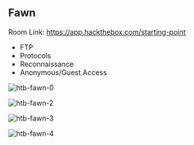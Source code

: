 ## Fawn

Room Link:  https://app.hackthebox.com/starting-point

- FTP
- Protocols
- Reconnaissance
- Anonymous/Guest Access


![htb-fawn-0](https://github.com/user-attachments/assets/21c560f6-1dd2-4776-97d0-551cd3411a9a)



![htb-fawn-2](https://github.com/user-attachments/assets/cbb68dd3-f7aa-480a-a775-34e4eab83580)

![htb-fawn-3](https://github.com/user-attachments/assets/3fd436d4-a804-41ec-a715-7d1919301e22)

![htb-fawn-4](https://github.com/user-attachments/assets/be580b89-f6da-460b-a67b-b34f3dfbb093)

